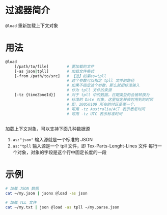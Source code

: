 # 过滤器简介

`@load` 重新加载上下文对象

# 用法

```bash
@load 
    [/path/to/file]        # 要加载的文件
    [-as json|tpll]        # 加载文件格式
    [-from /path/to/src]   # 【选】如果as=tpll
                           # 这个参数可以指定 tpll 文件的路径
                           # 如果不指定这个参数，那么就把标准输入
                           # 作为 tpll 文件的来源
    [-tz {timeZoneId}]     # 对于 tpll 中的数据，日期类型的会被转换为
                           # 标准的 Date 对象，这里指定转换时用到的时区
                           # 即，20050109 所在的时区是哪一个，
                           # 可用 -tz Australia/ACT 表示悉尼时间
                           # 可用 -tz UTC 表示标准时间
    
```

加载上下文对象，可以支持下面几种数据源

1. `as:"json"` 输入源就是一个标准的 JSON
2. `as:"tpll` 输入源是一个 tpll 文件，即 Tex-Parts-Lenght-Lines 文件
   每行一个对象，对象的字段是这个行中固定长度的一段

# 示例

```bash
# 加载 JSON 数据
cat ~/my.json | jsonx @load -as json 

# 加载 TLL 文件
cat ~/my.txt | json @load -as tpll ~/my.parse.json
```

